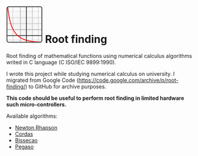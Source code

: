 # ![image](root-finding-logo.svg) Root finding

Root finding of mathematical functions using numerical calculus algorithms writed in C language (C ISO/IEC 9899:1990). 

I wrote this project while studying numerical calculus on university. I migrated from Google Code (https://code.google.com/archive/p/root-finding/) to GitHub for archive purposes.

**This code should be useful to perform root finding in limited hardware such micro-controllers.**

Available algorithms:

- [Newton Rhapson](root-finding/src/RootFindingNewtonRhapson.c)
- [Cordas](root-finding/src/RootFindingCordas.c)
- [Bissecao](root-finding/src/RootFindingBissecao.c)
- [Pegaso](root-finding/src/RootFindingPegaso.c)
